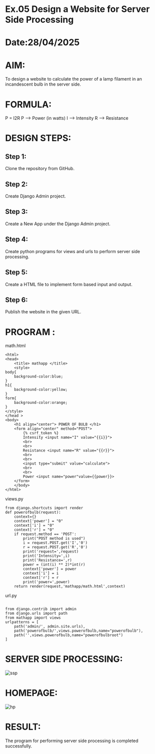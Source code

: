 # Ex.05 Design a Website for Server Side Processing
# Date:28/04/2025
# AIM:
To design a website to calculate the power of a lamp filament in an incandescent bulb in the server side.

# FORMULA:
P = I2R
P --> Power (in watts)
 I --> Intensity
 R --> Resistance

# DESIGN STEPS:
## Step 1:
Clone the repository from GitHub.

## Step 2:
Create Django Admin project.

## Step 3:
Create a New App under the Django Admin project.

## Step 4:
Create python programs for views and urls to perform server side processing.

## Step 5:
Create a HTML file to implement form based input and output.

## Step 6:
Publish the website in the given URL.

# PROGRAM :
math.html
~~~~
<html>
<head>
    <title> mathapp </title>      
    <style>
body{
    background-color:blue;
}
h1{
    background-color:yellow;
}
form{
    background-color:orange;
}
</style>
</head >
<body>
    <h1 align="center"> POWER OF BULB </h1>
    <form align="center" method="POST">
        {% csrf_token %}
        Intensity <input name="I" value="{{i}}">
        <br>
        <br>
        Resistance <input name="R" value="{{r}}">
        <br>
        <br>
        <input type="submit" value="calculate">
        <br>
        <br>
        Power <input name="power"value={{power}}>
    </form>
    </body> 
</html>
~~~~
views.py
~~~~
from django.shortcuts import render 
def powerofbulb(request): 
    context={} 
    context['power'] = "0" 
    context['i'] = "0" 
    context['r'] = "0" 
    if request.method == 'POST': 
        print("POST method is used")
        i = request.POST.get('I','0')
        r = request.POST.get('R','0')
        print('request=',request) 
        print('Intensity=',i) 
        print('Resistance=',r) 
        power = (int(i) ** 2)*int(r) 
        context['power'] = power 
        context['i'] = i
        context['r'] = r
        print('power=',power) 
    return render(request,'mathapp/math.html',context)
~~~~
url.py
~~~~

from django.contrib import admin 
from django.urls import path 
from mathapp import views 
urlpatterns = [ 
    path('admin/', admin.site.urls), 
    path('powerofbulb/',views.powerofbulb,name="powerofbulb"),
    path('',views.powerofbulb,name="powerofbulbroot")
]
~~~~

# SERVER SIDE PROCESSING:
![ssp](https://github.com/user-attachments/assets/456581c7-f72c-4a1d-a22c-c8694dafee97)

# HOMEPAGE:
![hp](https://github.com/user-attachments/assets/1c0b98e2-6285-4c9a-a70e-718d31e0543f)


# RESULT:
The program for performing server side processing is completed successfully.
